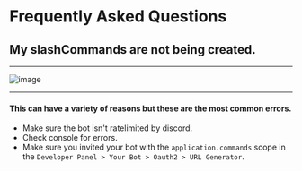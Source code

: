 # Frequently Asked Questions

## My slashCommands are not being created.
___
![image](https://user-images.githubusercontent.com/73466504/154037617-b6eeeccf-f7cf-4abb-b588-50222841d416.png)
___
#### This can have a variety of reasons but these are the most common errors.
- Make sure the bot isn't ratelimited by discord.
- Check console for errors.
- Make sure you invited your bot with the `application.commands` scope in the `Developer Panel > Your Bot > Oauth2 > URL Generator`.
